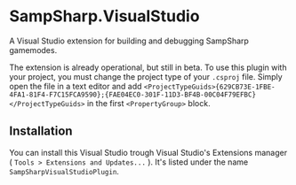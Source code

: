 SampSharp.VisualStudio
======================

A Visual Studio extension for building and debugging SampSharp gamemodes.

The extension is already operational, but still in beta. To use this plugin with your project, you must
change the project type of your `.csproj` file. Simply open the file in a text editor and add
`<ProjectTypeGuids>{629CB73E-1FBE-4FA1-81F4-F7C15FCA9590};{FAE04EC0-301F-11D3-BF4B-00C04F79EFBC}</ProjectTypeGuids>`
in the first `<PropertyGroup>` block.

Installation
------------
You can install this Visual Studio trough Visual Studio's Extensions manager ( `Tools > Extensions and Updates...` ). It's listed under the name `SampSharpVisualStudioPlugin`.
